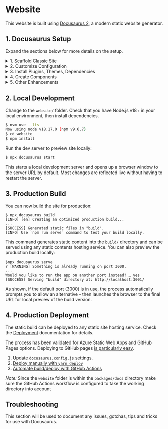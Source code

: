 # Website

This website is built using [Docusaurus 2](https://docusaurus.io/), a modern static website generator.

## 1. Docusaurus Setup
Expand the sections below for more details on the setup.

<details>
<summary> 1. Scaffold Classic Site </summary>

We started by creating the default "classic" Docusaurus site in the `website` folder under the `docs` package.

```bash
# Create a package called docs
$ cd packages
$ mkdir docs

# Verify you have Node.js v18+
$ nvm use --lts  
Now using node v18.17.0 (npm v9.6.7)

# Scaffold a "classic" site in `website` folder
$ cd docs
$ npx create-docusaurus@latest website classic

# Verify website builds for local preview
$ cd website
$ npx docusaurus start
[INFO] Starting the development server...
[SUCCESS] Docusaurus website is running at: http://localhost:3000/
```
</details>


<details>
<summary> 2. Customize Configuration </summary>

Docusaurus configuration is done through one main file - `docusaurus.config.js`. It helps to understand three core concepts: themes, plugins and presets.
 - Docusaurus [themes](https://docusaurus.io/docs/api/themes) implement the user interface of website pages and views. Currently [theme-classic](https://docusaurus.io/docs/api/themes/@docusaurus/theme-classic) is the only officially-supported theme.
 - Docusaurus [plugins](https://docusaurus.io/docs/using-plugins) implement functionality that are activated to provide site features. The Docusaurus core has no features on its own; everything is plugin-based, with [official](https://docusaurus.io/docs/api/plugins) and [community-based](https://docusaurus.io/community/resources#community-plugins) plugins available.
 - Docusuaurus [presets](https://docusaurus.io/docs/using-plugins#using-presets) are "bundles" of plugins that are often activated together (e.g, used by a specific theme). For instance, the default _classic_ theme preset contains the docs, blog and pages plugins.

Each of the above has a section in the `docusaurus.config.js` where it can be customized - typically plugins that are part of a preset will be configured in that section, while others get configured in the plugins section. _However, read the plugin-specific requirements to verify requirements_. Read [the documentation](https://docusaurus.io/docs/api/docusaurus-config) for all the details, then look at the config file in the repo to understand changes made.

In addition to this, we have two other files that see a lot of configuration changes:
 - [sidebars.js](https://docusaurus.io/docs/sidebar#default-sidebar) for the "docs" collections
 - [custom.css](https://docusaurus.io/docs/styling-layout) for global style changes

</details>


<details>
<summary> 3. Install Plugins, Themes, Dependencies </summary>

We'll document any non-preset plugins we install in this section for reference.

1. [plugin-sitemap](https://docusaurus.io/docs/api/plugins/@docusaurus/plugin-sitemap) - for sitemap.xml in deploy
2. [plugin-ideal-image](https://docusaurus.io/docs/api/plugins/@docusaurus/plugin-ideal-image) - for efficient image loads
3. [theme-mermaid](https://docusaurus.io/docs/markdown-features/diagrams#configuration) - for rendering mermaid diagrams
4. [swagger-ui-react](https://www.npmjs.com/package/swagger-ui-react) - for rendering OpenAPI docs

</details>

<details>
<summary> 4. Create Components </summary>

Docusaurus has the following [core concepts](https://docusaurus.io/docs/category/guides) to help with content creation and site configuration. Content can be authored as Markdown _or_ as [MDX (enhanced Markdown)](https://docusaurus.io/docs/markdown-features/react) which helps you bring custom React components into Markdown files. 

This can be a useful way to _template_ a specific element or section of a page in a way that allows us to "stamp out" instances with different data bindings. It also enables us to make these elements interactive and style them differently for enhanced effect. _However components will add cost and complexity so use with care. Remember that Markdown can also embed HTML directly with less overheads_.

We'll use this section to document any custom components created. From a code perspective, these can typically be found under `src/components`. Note that if we choose to test with Playwright, there is [experimental support for component testing](https://playwright.dev/docs/test-components#step-1-install-playwright-test-for-components-for-your-respective-framework) that we may be able to use for validation.

</details>

<details>
<summary> 5. Other Enhancements </summary>

### 5.1 Swagger API Docs

The app uses an OpenAPI (Swagger) specification for the core APIs that abstract backend functionality from the front-end UI. Automate docs creation from the YAML as follows:

```bash
# Create yml folder for YAML files under static/
$ cd website/static
$ mkdir yml

# Soft link packages/api/openapi.yaml file
# to openapi.yml here
$ ln -s ../../../../api/openapi.yaml .

# Install the swagger-ui-react package
$ cd website
$ npm i --save swagger-ui-react

# Add api.js file in /src/pages (maps to /api)
$ cd website
$ touch pages/api.js

# Update it to show a <SwaggerUI> element
# sourced from the yaml (see updated file)

# Update navbar in docusaurus.config.js
# to add an API item linked to /api
```

Since the YAML is soft-linked to the original source, the docs should reflect the latest chamges to the code. You can now see the API docs at /api on website. 

</details>



## 2. Local Development

Change to the `website/` folder. Check that you have Node.js v18+ in your local environment, then install dependencies.

```bash
$ nvm use --lts
Now using node v18.17.0 (npm v9.6.7)
$ cd website
$ npm install
```
Run the dev server to preview site locally:

```bash
$ npx docusaurus start 
```
This starts a local development server and opens up a browser window to the server URL by default. Most changes are reflected live without having to restart the server. 

## 3. Production Build

You can now build the site for production:

```
$ npx docusaurus build
[INFO] [en] Creating an optimized production build...
...
[SUCCESS] Generated static files in "build".
[INFO] Use `npm run serve` command to test your build locally.
```

This command generates static content into the `build/` directory and can be served using any static contents hosting service. You can also preview the production build locally:

```
$npx docusaurus serve
? [WARNING] Something is already running on port 3000. 
...
Would you like to run the app on another port instead? … yes
[SUCCESS] Serving "build" directory at: http://localhost:3001/
```

As shown, if the default port (3000) is in use, the process automatically prompts you to allow an alternative - then launches the browser to the final URL for local preview of the build version.

## 4. Production Deployment

The static build can be deployed to any static site hosting service. Check the [Deployment](https://docusaurus.io/docs/deployment) documentation for details. 

The process has been validated for Azure Static Web Apps and GitHub Pages options. Deploying to GitHub pages [is particularly easy](https://docusaurus.io/docs/deployment#deploying-to-github-pages).

 1.  [Update `docusaurus.config.js` settings](https://docusaurus.io/docs/deployment#docusaurusconfigjs-settings).
 2.  [Deploy manually with `yarn deploy`](https://docusaurus.io/docs/deployment#deploy)
 3. [Automate build/deploy with GitHub Actions](https://docusaurus.io/docs/deployment#triggering-deployment-with-github-actions)

 _Note:_ Since the `website` folder is within the `packages/docs` directory make sure the GitHub Actions workflow is configured to take the working directory into account


## Troubleshooting

This section will be used to document any issues, gotchas, tips and tricks for use with Docusaurus.